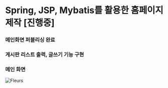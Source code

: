 # Spring, JSP, Mybatis를 활용한 홈페이지 제작 [진행중]

### 메인화면 퍼블리싱 완료
### 게시판 리스트 출력, 글쓰기 기능 구현

### 메인 화면
![Fleurs](https://user-images.githubusercontent.com/95290996/169965447-9fdf5ea5-b697-4da5-80d1-9aa8ea52ba4a.png)
